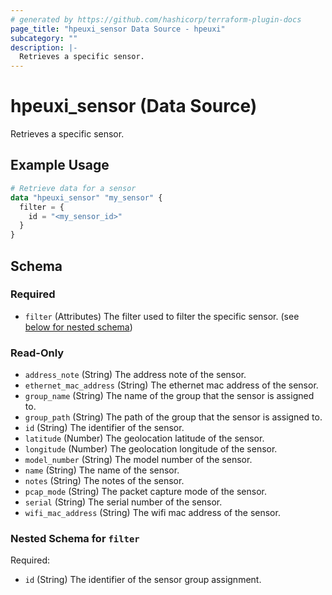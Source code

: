 ```yaml
---
# generated by https://github.com/hashicorp/terraform-plugin-docs
page_title: "hpeuxi_sensor Data Source - hpeuxi"
subcategory: ""
description: |-
  Retrieves a specific sensor.
---
```


# hpeuxi_sensor (Data Source)

Retrieves a specific sensor.

## Example Usage

```terraform
# Retrieve data for a sensor
data "hpeuxi_sensor" "my_sensor" {
  filter = {
    id = "<my_sensor_id>"
  }
}
```

<!-- schema generated by tfplugindocs -->
## Schema

### Required

- `filter` (Attributes) The filter used to filter the specific sensor. (see [below for nested schema](#nestedatt--filter))

### Read-Only

- `address_note` (String) The address note of the sensor.
- `ethernet_mac_address` (String) The ethernet mac address of the sensor.
- `group_name` (String) The name of the group that the sensor is assigned to.
- `group_path` (String) The path of the group that the sensor is assigned to.
- `id` (String) The identifier of the sensor.
- `latitude` (Number) The geolocation latitude of the sensor.
- `longitude` (Number) The geolocation longitude of the sensor.
- `model_number` (String) The model number of the sensor.
- `name` (String) The name of the sensor.
- `notes` (String) The notes of the sensor.
- `pcap_mode` (String) The packet capture mode of the sensor.
- `serial` (String) The serial number of the sensor.
- `wifi_mac_address` (String) The wifi mac address of the sensor.

<a id="nestedatt--filter"></a>
### Nested Schema for `filter`

Required:

- `id` (String) The identifier of the sensor group assignment.
